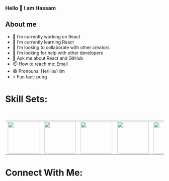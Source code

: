 ### Hello 👋 I am Hassam

## About me

- 🔭 I’m currently working on React
- 🌱 I’m currently learning React
- 👯 I’m looking to collaborate with other creators 
- 🤔 I’m looking for help with other developers
- 💬 Ask me about React and GitHub
- 📫 How to reach me:<a href="hassamahmad310@gmail.com"> Email</a>
- 😄 Pronouns: He/His/Him
- ⚡ Fun fact: pubg

# Skill Sets:

<table align="center">
  <tr>
    <td>
      <img src="https://www.vectorlogo.zone/logos/w3_html5/w3_html5-icon.svg" width="100px" hieght="100px"/>
    </td>
    <td>
      <img src="https://www.vectorlogo.zone/logos/w3_css/w3_css-icon.svg" width="100px" hieght="100px"/>
    </td>
     <td>
      <img src="https://www.vectorlogo.zone/logos/reactjs/reactjs-icon.svg" width="100px" hieght="100px"/>
    </td>
    <br/>
     <td>
      <img src="https://www.vectorlogo.zone/logos/nodejs/nodejs-ar21.svg" width="100px" hieght="100px"/>
    </td>
  <td>
      <img src="https://www.vectorlogo.zone/logos/java/java-icon.svg" width="100px" hieght="100px"/>
    </td>
    <td>
      <img src="https://www.vectorlogo.zone/logos/android/android-icon.svg" width="100px" hieght="100px"/>
    </td>
  </tr>
</table>

# Connect With Me:

<div align="center"> 
  <a ></a>
</div>
